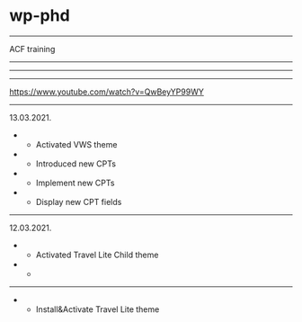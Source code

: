 # wp-phd #  
******************************************************   
ACF training  
******************************************************   

******************************************************  
******************************************************  
https://www.youtube.com/watch?v=QwBeyYP99WY  
******************************************************  
13.03.2021.  
* * Activated VWS theme  
* * Introduced new CPTs  
* * Implement new CPTs  
* * Display new CPT fields  
******************************************************  
12.03.2021.  
* * Activated Travel Lite Child theme  
* * 
******************************************************  
* * Install&Activate Travel Lite theme  


